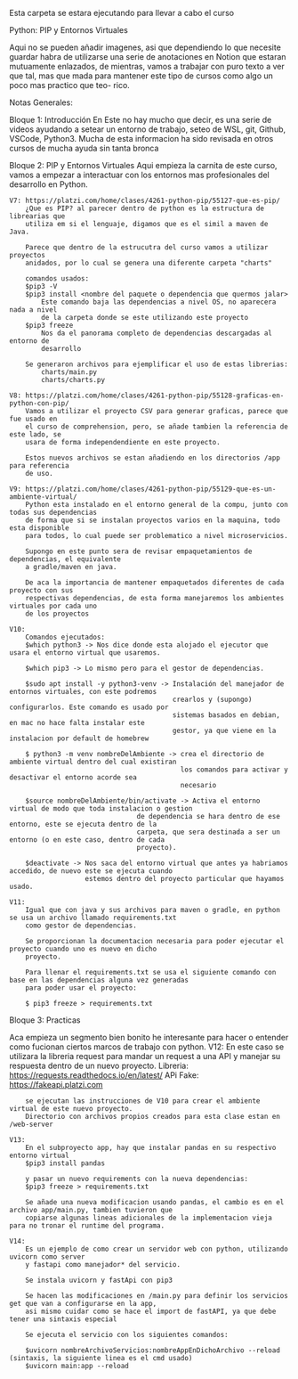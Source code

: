 Esta carpeta se estara ejecutando para llevar a cabo el curso

Python: PIP y Entornos Virtuales

Aqui no se pueden añadir imagenes, asi que dependiendo lo que necesite guardar
habra de utilizarse una serie de anotaciones en Notion que estaran mutuamente
enlazados, de mientras, vamos a trabajar con puro texto a ver que tal, mas que
mada para mantener este tipo de cursos como algo un poco mas practico que teo-
rico.

Notas Generales:

Bloque 1: Introducción
    En Este no hay mucho que decir, es una serie de videos ayudando a setear un
    entorno de trabajo, seteo de WSL, git, Github, VSCode, Python3. Mucha de esta
    informacion ha sido revisada en otros cursos de mucha ayuda sin tanta bronca
    
Bloque 2: PIP y Entornos Virtuales
    Aqui empieza la carnita de este curso, vamos a empezar a interactuar con los 
    entornos mas profesionales del desarrollo en Python.

    V7: https://platzi.com/home/clases/4261-python-pip/55127-que-es-pip/
        ¿Que es PIP? al parecer dentro de python es la estructura de librearias que 
        utiliza em si el lenguaje, digamos que es el simil a maven de Java.
        
        Parece que dentro de la estrucutra del curso vamos a utilizar proyectos 
        anidados, por lo cual se genera una diferente carpeta "charts"

        comandos usados:
        $pip3 -V
        $pip3 install <nombre del paquete o dependencia que quermos jalar>
            Este comando baja las dependencias a nivel OS, no aparecera nada a nivel
            de la carpeta donde se este utilizando este proyecto
        $pip3 freeze
            Nos da el panorama completo de dependencias descargadas al entorno de 
            desarrollo
        
        Se generaron archivos para ejemplificar el uso de estas librerias:
            charts/main.py
            charts/charts.py

    V8: https://platzi.com/home/clases/4261-python-pip/55128-graficas-en-python-con-pip/
        Vamos a utilizar el proyecto CSV para generar graficas, parece que fue usado en
        el curso de comprehension, pero, se añade tambien la referencia de este lado, se
        usara de forma independendiente en este proyecto.
        
        Estos nuevos archivos se estan añadiendo en los directorios /app para referencia
        de uso.

    V9: https://platzi.com/home/clases/4261-python-pip/55129-que-es-un-ambiente-virtual/
        Python esta instalado en el entorno general de la compu, junto con todas sus dependencias
        de forma que si se instalan proyectos varios en la maquina, todo esta disponible
        para todos, lo cual puede ser problematico a nivel microservicios.

        Supongo en este punto sera de revisar empaquetamientos de dependencias, el equivalente
        a gradle/maven en java.

        De aca la importancia de mantener empaquetados diferentes de cada proyecto con sus
        respectivas dependencias, de esta forma manejaremos los ambientes virtuales por cada uno 
        de los proyectos

    V10: 
        Comandos ejecutados:
        $which python3 -> Nos dice donde esta alojado el ejecutor que usara el entorno virtual que usaremos.

        $which pip3 -> Lo mismo pero para el gestor de dependencias.

        $sudo apt install -y python3-venv -> Instalación del manejador de entornos virtuales, con este podremos
                                             crearlos y (supongo) configurarlos. Este comando es usado por 
                                             sistemas basados en debian, en mac no hace falta instalar este 
                                             gestor, ya que viene en la instalacion por default de homebrew

        $ python3 -m venv nombreDelAmbiente -> crea el directorio de ambiente virtual dentro del cual existiran
                                               los comandos para activar y desactivar el entorno acorde sea 
                                               necesario 

        $source nombreDelAmbiente/bin/activate -> Activa el entorno virtual de modo que toda instalacion o gestion 
                                    de dependencia se hara dentro de ese entorno, este se ejecuta dentro de la 
                                    carpeta, que sera destinada a ser un entorno (o en este caso, dentro de cada 
                                    proyecto).

        $deactivate -> Nos saca del entorno virtual que antes ya habriamos accedido, de nuevo este se ejecuta cuando
                       estemos dentro del proyecto particular que hayamos usado.

    V11:
        Igual que con java y sus archivos para maven o gradle, en python se usa un archivo llamado requirements.txt
        como gestor de dependencias.

        Se proporcionan la documentacion necesaria para poder ejecutar el proyecto cuando uno es nuevo en dicho
        proyecto.

        Para llenar el requirements.txt se usa el siguiente comando con base en las dependencias alguna vez generadas
        para poder usar el proyecto:

        $ pip3 freeze > requirements.txt

Bloque 3: Practicas

Aca empieza un segmento bien bonito he interesante para hacer o entender como fucionan ciertos marcos de trabajo con 
python.
    V12:
        En este caso se utilizara la libreria request para mandar un request a una API y manejar su respuesta dentro 
        de un nuevo proyecto.
        Libreria: https://requests.readthedocs.io/en/latest/
        APi Fake: https://fakeapi.platzi.com

        se ejecutan las instrucciones de V10 para crear el ambiente virtual de este nuevo proyecto.
        Directorio con archivos propios creados para esta clase estan en /web-server

    V13:
        En el subproyecto app, hay que instalar pandas en su respectivo entorno virtual
        $pip3 install pandas

        y pasar un nuevo requirements con la nueva dependencias:
        $pip3 freeze > requirements.txt

        Se añade una nueva modificacion usando pandas, el cambio es en el archivo app/main.py, tambien tuvieron que
        copiarse algunas lineas adicionales de la implementacion vieja para no tronar el runtime del programa.

    V14:
        Es un ejemplo de como crear un servidor web con python, utilizando uvicorn como server
        y fastapi como manejador* del servicio.

        Se instala uvicorn y fastApi con pip3

        Se hacen las modificaciones en /main.py para definir los servicios get que van a configurarse en la app,
        asi mismo cuidar como se hace el import de fastAPI, ya que debe tener una sintaxis especial

        Se ejecuta el servicio con los siguientes comandos:

        $uvicorn nombreArchivoServicios:nombreAppEnDichoArchivo --reload (sintaxis, la siguiente linea es el cmd usado)
        $uvicorn main:app --reload


